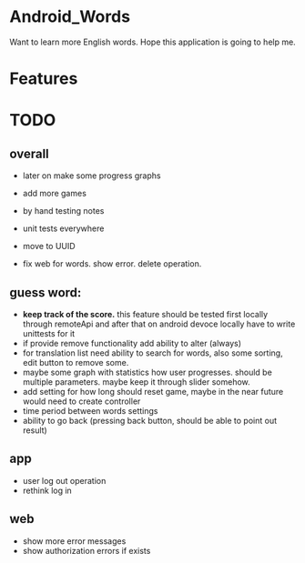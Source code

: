 # Android_Words
Want to learn more English words. Hope this application is going to help me.

# Features



# TODO

## overall
* later on make some progress graphs
* add more games
* by hand testing notes
* unit tests everywhere

* move to UUID

* fix web for words. show error. delete operation.

## guess word:
* **keep track of the score.** this feature should be tested first locally through remoteApi and after that on android devoce locally
    have to write unittests for it
* if provide remove functionality add ability to alter (always)
* for translation list need ability to search for words, also some sorting, edit button to remove some.
* maybe some graph with statistics how user progresses. should be multiple parameters. maybe keep it through slider somehow.
* add setting for how long should reset game, maybe in the near future would need to create controller
* time period between words settings
* ability to go back (pressing back button, should be able to point out result)


## app
* user log out operation
* rethink log in

## web
* show more error messages
* show authorization errors if exists






